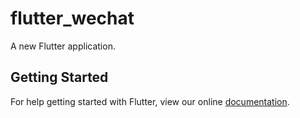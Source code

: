 # flutter_wechat

A new Flutter application.

## Getting Started

For help getting started with Flutter, view our online
[documentation](https://flutter.io/).
